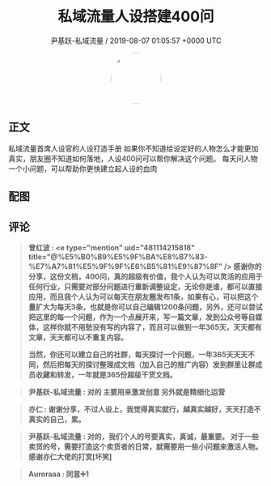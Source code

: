 <h1 align="center">私域流量人设搭建400问</h1>
<p align="center">
    <a>尹基跃-私域流量 / 2019-08-07 01:05:57 &#43;0000 UTC</a>
</p>

<div align="center">
    <img src="https://images.zsxq.com/FkWzSWgsLlAUio08GahMOWozg1fK?e=1590940799&amp;token=kIxbL07-8jAj8w1n4s9zv64FuZZNEATmlU_Vm6zD:7_WOY6nfrXX-ezyaqsFjbDfp6Lw=" width="100" height="100" style="border:1px solid;border-radius:50%; color:#ffffff"/>
</div>

## 正文

<div>
私域流量首席人设官的人设打造手册
如果你不知道给设定好的人物怎么才能更加真实，朋友圈不知道如何落地，人设400问可以帮你解决这个问题。
每天问人物一个小问题，可以帮助你更快建立起人设的血肉
</div>

## 配图
<div class="image" align="center">

</div>

## 评论

<div align="left">
<div>

<blockquote >
<span> <strong>曾红波 : &lt;e type=&#34;mention&#34; uid=&#34;481114215818&#34; title=&#34;@%E5%B0%B9%E5%9F%BA%E8%B7%83-%E7%A7%81%E5%9F%9F%E6%B5%81%E9%87%8F&#34; /&gt; 感谢你的分享，这份文档，400问，真的超级有价值，我个人认为可以灵活的应用于任何行业，只需要对部分问题进行重新调整设定，无论你是谁，都可以直接应用，而且我个人认为可以每天在朋友圈发布1条，如果有心，可以把这个量扩大为每天3条，也就是你可以自己编辑1200条问题，另外，还可以尝试把这里的每一个问题，作为一个点展开来，写一篇文章，发到公众号等自媒体，这样你就不用愁没有写的内容了，而且可以做到一年365天，天天都有文章，天天都可以不重复内容。

当然，你还可以建立自己的社群，每天探讨一个问题，一年365天天天不同，然后把每天的探讨整理成文档（加入自己的推广内容）发到群里让群成员收藏和转发，一年就是365份超级干货文档。 </strong></span>
</blockquote>

<blockquote >
<span> <strong>尹基跃-私域流量 : 对的 主要用来激发创意 
另外就是精细化运营 </strong></span>
</blockquote>

<blockquote >
<span> <strong>亦仁 : 谢谢分享，不过人设上，我觉得真实就行，越真实越好，天天打造不真实的自己，累。 </strong></span>
</blockquote>

<blockquote >
<span> <strong>尹基跃-私域流量 : 对的，我们个人的号要真实，真诚，最重要。
对于一些卖货的号，需要打造这个卖货者的日常，就需要用一些小问题来激活人物。
感谢亦仁大佬的打赏[坏笑] </strong></span>
</blockquote>

<blockquote >
<span> <strong>Auroraaa : 同意➕1 </strong></span>
</blockquote>

</div>
</div>